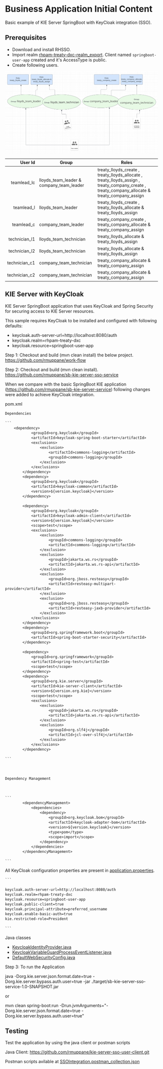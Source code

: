 Business Application Initial Content
====================================

Basic example of KIE Server SpringBoot with KeyCloak integration (SSO).

Prerequisites
--------------

 - Download and install RHSSO.
 - Import realm [rhpam-treaty-dxc-realm_export](realm/rhpam-treaty-dxc-realm_export.json). Client named `springboot-user-app` created and it's AccessType is public.
 - Create following users.
 
 ![UsersCreation](images/UsersCreation.png)<br />
 
| User Id           | Group		          	                    | Roles
| ----------------: | ----------------------------------------- | -----------------------------------------------------------------------------------------------------------------------------------------------
| teamlead_lc  		| lloyds_team_leader & company_team_leader  | treaty_lloyds_create , treaty_lloyds_allocate , treaty_lloyds_assign , treaty_company_create , treaty_company_allocate & treaty_company_assign
| teamlead_l        | lloyds_team_leader                        | treaty_lloyds_create , treaty_lloyds_allocate & treaty_lloyds_assign
| teamlead_c        | company_team_leader                       | treaty_company_create , treaty_company_allocate & treaty_company_assign
| technician_l1     | lloyds_team_technician                    | treaty_lloyds_allocate & treaty_lloyds_assign
| technician_l2     | lloyds_team_technician                    | treaty_lloyds_allocate & treaty_lloyds_assign
| technician_c1     | company_team_technician                   | treaty_company_allocate & treaty_company_assign
| technician_c2     | company_team_technician                   | treaty_company_allocate & treaty_company_assign
 
 
 

KIE Server with KeyCloak
------------------------

KIE Server SpringBoot  application that uses KeyCloak and Spring Security for securing access to KIE Server resources.

This sample requires KeyCloak to be installed and configured with following defaults:
- keycloak.auth-server-url=http://localhost:8080/auth
- keycloak.realm=rhpam-treaty-dxc
- keycloak.resource=springboot-user-app



Step 1: Checkout and build (mvn clean install) the below project.
https://github.com/rmuppane/work-flow

Step 2: Checkout and build (mvn clean install).
https://github.com/rmuppane/sb-kie-server-sso-service

When we compare with the basic SpringBoot KIE application (https://github.com/rmuppane/sb-kie-server-service) following changes were added to achieve KeyCloak integration.


pom.xml


	Dependencies

	```
		<dependency>
				<groupId>org.keycloak</groupId>
				<artifactId>keycloak-spring-boot-starter</artifactId>
				<exclusions>
					<exclusion>
						<artifactId>commons-logging</artifactId>
						<groupId>commons-logging</groupId>
					</exclusion>
				</exclusions>
			</dependency>
			<dependency>
				<groupId>org.keycloak</groupId>
				<artifactId>keycloak-common</artifactId>
				<version>${version.keycloak}</version>
			</dependency>
	
			<dependency>
				<groupId>org.keycloak</groupId>
				<artifactId>keycloak-admin-client</artifactId>
				<version>${version.keycloak}</version>
				<scope>test</scope>
				<exclusions>
					<exclusion>
						<groupId>commons-logging</groupId>
						<artifactId>commons-logging</artifactId>
					</exclusion>
					<exclusion>
						<groupId>jakarta.ws.rs</groupId>
						<artifactId>jakarta.ws.rs-api</artifactId>
					</exclusion>
					<exclusion>
						<groupId>org.jboss.resteasy</groupId>
						<artifactId>resteasy-multipart-provider</artifactId>
					</exclusion>
					<exclusion>
						<groupId>org.jboss.resteasy</groupId>
						<artifactId>resteasy-jaxb-provider</artifactId>
					</exclusion>
				</exclusions>
			</dependency>
			<dependency>
				<groupId>org.springframework.boot</groupId>
				<artifactId>spring-boot-starter-security</artifactId>
			</dependency>
	
			<dependency>
				<groupId>org.springframework</groupId>
				<artifactId>spring-test</artifactId>
				<scope>test</scope>
			</dependency>
			<dependency>
				<groupId>org.kie.server</groupId>
				<artifactId>kie-server-client</artifactId>
				<version>${version.org.kie}</version>
				<scope>test</scope>
				<exclusions>
					<exclusion>
						<groupId>jakarta.ws.rs</groupId>
						<artifactId>jakarta.ws.rs-api</artifactId>
					</exclusion>
					<exclusion>
						<groupId>org.slf4j</groupId>
						<artifactId>jcl-over-slf4j</artifactId>
					</exclusion>
				</exclusions>
			</dependency>
	
	```
	
	
	
	Dependency Management
	
	
	
	```
			<dependencyManagement>
				<dependencies>
					<dependency>
						<groupId>org.keycloak.bom</groupId>
						<artifactId>keycloak-adapter-bom</artifactId>
						<version>${version.keycloak}</version>
						<type>pom</type>
						<scope>import</scope>
					</dependency>
				</dependencies>
			</dependencyManagement>
	
	```


All KeyCloak configuration properties are present in [application.properties](src/main/resources/application.properties).
	
	```
	
	keycloak.auth-server-url=http://localhost:8080/auth
	keycloak.realm=rhpam-treaty-dxc
	keycloak.resource=springboot-user-app
	keycloak.public-client=true
	keycloak.principal-attribute=preferred_username
	keycloak.enable-basic-auth=true
	kie.restricted-role=President
	
	```


Java classes


- [KeycloakIdentityProvider.java](src/main/java/com/rh/service/KeycloakIdentityProvider.java)
- [KeycloakVariableGuardProcessEventListener.java](src/main/java/com/rh/service/KeycloakVariableGuardProcessEventListener.java)
- [DefaultWebSecurityConfig.java](src/main/java/com/rh/service/DefaultWebSecurityConfig.java)


Step 3: To run the Application

java -Dorg.kie.server.json.format.date=true -Dorg.kie.server.bypass.auth.user=true -jar ./target/sb-kie-server-sso-service-1.0-SNAPSHOT.jar

or

mvn clean spring-boot:run -Drun.jvmArguments="-Dorg.kie.server.json.format.date=true -Dorg.kie.server.bypass.auth.user=true"


Testing
-------

Test the application by using the java client or postman scripts 

Java Client:  https://github.com/rmuppane/kie-server-sso-user-client.git

Postman scripts avilable at [SSOIntegration.postman_collection.json](src/postmanscripts/SSOIntegration.postman_collection.json)